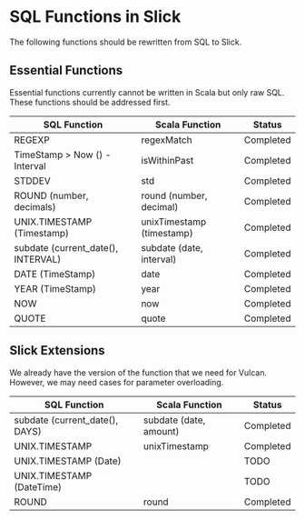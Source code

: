  SQL Functions in Slick 
==========================

The following functions should be rewritten from SQL to Slick.

## Essential Functions

Essential functions currently cannot be written in Scala but only raw SQL. These functions should be addressed first.

| SQL Function                        | Scala Function           | Status             | 
| ----------------------------------- | ---------------------    | -------------------| 
| REGEXP                              | regexMatch               | Completed          |
| TimeStamp > Now () - Interval       | isWithinPast             | Completed          |
| STDDEV                              | std                      | Completed          |
| ROUND (number, decimals)            | round (number, decimal)  | Completed          |
| UNIX.TIMESTAMP (Timestamp)          | unixTimestamp (timestamp)| Completed          |
| subdate (current_date(), INTERVAL)  | subdate (date, interval) | Completed          |
| DATE (TimeStamp)                    | date                     | Completed          |
| YEAR (TimeStamp)                    | year                     | Completed          |
| NOW                                 | now                      | Completed          |
| QUOTE                               | quote                    | Completed          |


## Slick Extensions

We already have the version of the function that we need for Vulcan.
However, we may need cases for parameter overloading.

| SQL Function                        | Scala Function           | Status             | 
| ----------------------------------- | ---------------------    | -------------------| 
| subdate (current_date(), DAYS)      | subdate (date, amount)   | Completed          |
| UNIX.TIMESTAMP                      | unixTimestamp            | Completed          |
| UNIX.TIMESTAMP (Date)               |                          | TODO               |
| UNIX.TIMESTAMP (DateTime)           |                          | TODO               |
| ROUND                               | round                    | Completed          |
